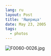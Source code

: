 ```yaml
---
lang: ru
layout: Post
title: 'Ящерица'
date: May 23, 2005
tags:
  - photos
---
```


![F0060-0026.jpg](upload://F0060-0026.jpg)

